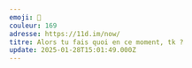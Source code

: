 ```yaml
---
emoji: 🦊
couleur: 169
adresse: https://11d.im/now/
titre: Alors tu fais quoi en ce moment, tk ?
update: 2025-01-28T15:01:49.000Z
---
```

